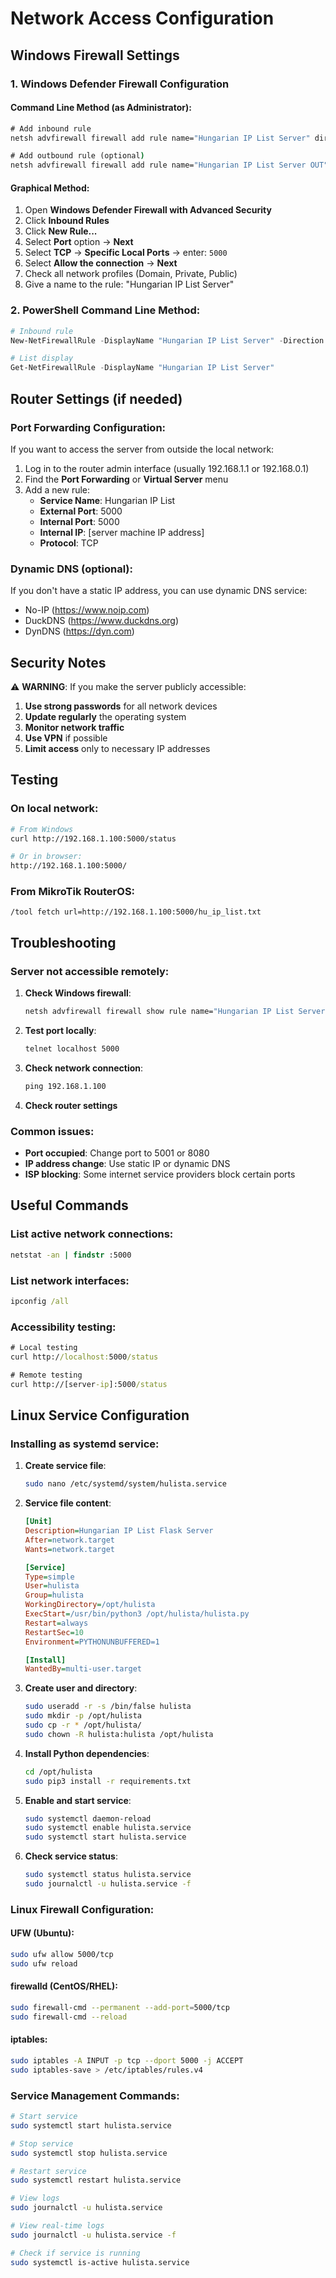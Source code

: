 # Network Access Configuration

## Windows Firewall Settings

### 1. Windows Defender Firewall Configuration

#### Command Line Method (as Administrator):
```cmd
# Add inbound rule
netsh advfirewall firewall add rule name="Hungarian IP List Server" dir=in action=allow protocol=TCP localport=5000

# Add outbound rule (optional)
netsh advfirewall firewall add rule name="Hungarian IP List Server OUT" dir=out action=allow protocol=TCP localport=5000
```

#### Graphical Method:
1. Open **Windows Defender Firewall with Advanced Security**
2. Click **Inbound Rules**
3. Click **New Rule...**
4. Select **Port** option -> **Next**
5. Select **TCP** -> **Specific Local Ports** -> enter: `5000`
6. Select **Allow the connection** -> **Next**
7. Check all network profiles (Domain, Private, Public)
8. Give a name to the rule: "Hungarian IP List Server"

### 2. PowerShell Command Line Method:
```powershell
# Inbound rule
New-NetFirewallRule -DisplayName "Hungarian IP List Server" -Direction Inbound -LocalPort 5000 -Protocol TCP -Action Allow

# List display
Get-NetFirewallRule -DisplayName "Hungarian IP List Server"
```

## Router Settings (if needed)

### Port Forwarding Configuration:

If you want to access the server from outside the local network:

1. Log in to the router admin interface (usually 192.168.1.1 or 192.168.0.1)
2. Find the **Port Forwarding** or **Virtual Server** menu
3. Add a new rule:
   - **Service Name**: Hungarian IP List
   - **External Port**: 5000
   - **Internal Port**: 5000
   - **Internal IP**: [server machine IP address]
   - **Protocol**: TCP

### Dynamic DNS (optional):

If you don't have a static IP address, you can use dynamic DNS service:
- No-IP (https://www.noip.com)
- DuckDNS (https://www.duckdns.org)
- DynDNS (https://dyn.com)

## Security Notes

⚠️ **WARNING**: If you make the server publicly accessible:

1. **Use strong passwords** for all network devices
2. **Update regularly** the operating system
3. **Monitor network traffic**
4. **Use VPN** if possible
5. **Limit access** only to necessary IP addresses

## Testing

### On local network:
```bash
# From Windows
curl http://192.168.1.100:5000/status

# Or in browser:
http://192.168.1.100:5000/
```

### From MikroTik RouterOS:
```
/tool fetch url=http://192.168.1.100:5000/hu_ip_list.txt
```

## Troubleshooting

### Server not accessible remotely:

1. **Check Windows firewall**:
   ```cmd
   netsh advfirewall firewall show rule name="Hungarian IP List Server"
   ```

2. **Test port locally**:
   ```cmd
   telnet localhost 5000
   ```

3. **Check network connection**:
   ```cmd
   ping 192.168.1.100
   ```

4. **Check router settings**

### Common issues:

- **Port occupied**: Change port to 5001 or 8080
- **IP address change**: Use static IP or dynamic DNS
- **ISP blocking**: Some internet service providers block certain ports

## Useful Commands

### List active network connections:
```cmd
netstat -an | findstr :5000
```

### List network interfaces:
```cmd
ipconfig /all
```

### Accessibility testing:
```cmd
# Local testing
curl http://localhost:5000/status

# Remote testing
curl http://[server-ip]:5000/status
```

## Linux Service Configuration

### Installing as systemd service:

1. **Create service file**:
   ```bash
   sudo nano /etc/systemd/system/hulista.service
   ```

2. **Service file content**:
   ```ini
   [Unit]
   Description=Hungarian IP List Flask Server
   After=network.target
   Wants=network.target

   [Service]
   Type=simple
   User=hulista
   Group=hulista
   WorkingDirectory=/opt/hulista
   ExecStart=/usr/bin/python3 /opt/hulista/hulista.py
   Restart=always
   RestartSec=10
   Environment=PYTHONUNBUFFERED=1

   [Install]
   WantedBy=multi-user.target
   ```

3. **Create user and directory**:
   ```bash
   sudo useradd -r -s /bin/false hulista
   sudo mkdir -p /opt/hulista
   sudo cp -r * /opt/hulista/
   sudo chown -R hulista:hulista /opt/hulista
   ```

4. **Install Python dependencies**:
   ```bash
   cd /opt/hulista
   sudo pip3 install -r requirements.txt
   ```

5. **Enable and start service**:
   ```bash
   sudo systemctl daemon-reload
   sudo systemctl enable hulista.service
   sudo systemctl start hulista.service
   ```

6. **Check service status**:
   ```bash
   sudo systemctl status hulista.service
   sudo journalctl -u hulista.service -f
   ```

### Linux Firewall Configuration:

#### UFW (Ubuntu):
```bash
sudo ufw allow 5000/tcp
sudo ufw reload
```

#### firewalld (CentOS/RHEL):
```bash
sudo firewall-cmd --permanent --add-port=5000/tcp
sudo firewall-cmd --reload
```

#### iptables:
```bash
sudo iptables -A INPUT -p tcp --dport 5000 -j ACCEPT
sudo iptables-save > /etc/iptables/rules.v4
```

### Service Management Commands:

```bash
# Start service
sudo systemctl start hulista.service

# Stop service
sudo systemctl stop hulista.service

# Restart service
sudo systemctl restart hulista.service

# View logs
sudo journalctl -u hulista.service

# View real-time logs
sudo journalctl -u hulista.service -f

# Check if service is running
sudo systemctl is-active hulista.service
```
